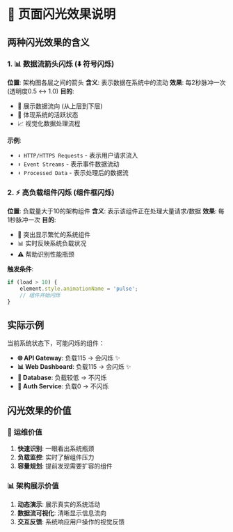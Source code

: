 # 🌟 页面闪光效果说明

## 两种闪光效果的含义

### 1. 📊 **数据流箭头闪烁** (⬇️ 符号闪烁)
**位置**: 架构图各层之间的箭头
**含义**: 表示数据在系统中的流动
**效果**: 每2秒脉冲一次 (透明度0.5 ↔ 1.0)
**目的**: 
- 🌊 展示数据流向 (从上层到下层)
- 💫 体现系统的活跃状态
- 📈 视觉化数据处理流程

**示例**:
- `⬇️ HTTP/HTTPS Requests` - 表示用户请求流入
- `⬇️ Event Streams` - 表示事件数据流动
- `⬇️ Processed Data` - 表示处理后的数据流

### 2. ⚡ **高负载组件闪烁** (组件框闪烁)
**位置**: 负载量大于10的架构组件
**含义**: 表示该组件正在处理大量请求/数据
**效果**: 每1秒脉冲一次
**目的**:
- 🚨 突出显示繁忙的系统组件
- 📊 实时反映系统负载状况
- ⚠️ 帮助识别性能瓶颈

**触发条件**:
```javascript
if (load > 10) {
    element.style.animationName = 'pulse';
    // 组件开始闪烁
}
```

## 实际示例

当前系统状态下，可能闪烁的组件：
- **🌐 API Gateway**: 负载115 → 会闪烁 ✨
- **📊 Web Dashboard**: 负载115 → 会闪烁 ✨
- **💾 Database**: 负载较低 → 不闪烁
- **🔑 Auth Service**: 负载0 → 不闪烁

## 闪光效果的价值

### 🎯 **运维价值**
1. **快速识别**: 一眼看出系统瓶颈
2. **负载监控**: 实时了解组件压力
3. **容量规划**: 提前发现需要扩容的组件

### 📊 **架构展示价值**
1. **动态演示**: 展示真实的系统活动
2. **数据流可视化**: 清晰显示信息流向
3. **交互反馈**: 系统响应用户操作的视觉反馈